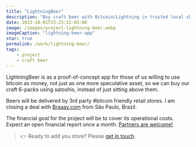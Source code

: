 ```yaml
---
title: "LightningBeer"
description: "Buy craft beer with Bitcoin/Lightning in trusted local shops"
date: 2023-10-01T23:23:12-03:00
image: /images/project-lightning-beer.webp
imageCaption: "lightning-beer-app"
star: true
permalink: /work/lightning-beer/
tags:
    - project
    - craft beer
---
```


<div class="wrapper">
    <p>
        LightningBeer is as a proof-of-concept app for those of us willing to use bitcoin as money, not just as one more speculative asset, so we can buy our craft 6-packs using satoshis, instead of just sitting above them.
    </p>
    <p>
        Beers will be delivered by 3rd party #bitcoin friendly retail stores. I am closing a deal with <a href="">Braaay.com</a> from São Paulo, Brazil.
    </p>
    <p>
        The financial goal for the project will be to cover its operational costs. 
        Expect an open financial report once a month. <u>Partners are welcome!</u>
    </p>
    <p>
        <blockquote>👉 Ready to add you store? Please <a href="/" title="Link to Homepage">get in touch</a>.</blockquote>
    </p>
</div>